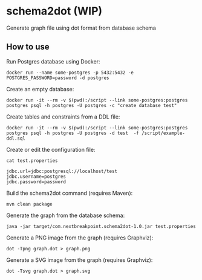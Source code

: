 # schema2dot (WIP)

Generate graph file using dot format from database schema

## How to use

Run Postgres database using Docker:

    docker run --name some-postgres -p 5432:5432 -e POSTGRES_PASSWORD=password -d postgres

Create an empty database:

    docker run -it --rm -v $(pwd):/script --link some-postgres:postgres postgres psql -h postgres -U postgres -c "create database test" 

Create tables and constraints from a DDL file:

    docker run -it --rm -v $(pwd):/script --link some-postgres:postgres postgres psql -h postgres -U postgres -d test  -f /script/example-ddl.sql

Create or edit the configuration file:

    cat test.properties
    
    jdbc.url=jdbc:postgresql://localhost/test
    jdbc.username=postgres
    jdbc.password=password

Build the schema2dot command (requires Maven):

    mvn clean package
     
Generate the graph from the database schema:

    java -jar target/com.nextbreakpoint.schema2dot-1.0.jar test.properties
        
Generate a PNG image from the graph (requires Graphviz):
     
    dot -Tpng graph.dot > graph.png

Generate a SVG image from the graph (requires Graphviz):

    dot -Tsvg graph.dot > graph.svg 
    
